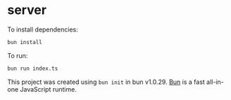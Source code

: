 # server

To install dependencies:

```bash
bun install
```

To run:

```bash
bun run index.ts
```

This project was created using `bun init` in bun v1.0.29. [Bun](https://bun.sh) is a fast all-in-one JavaScript runtime.
